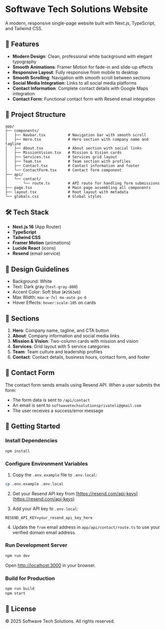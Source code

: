 # Softwave Tech Solutions Website

A modern, responsive single-page website built with Next.js, TypeScript, and Tailwind CSS.

## 🚀 Features

- **Modern Design**: Clean, professional white background with elegant typography
- **Smooth Animations**: Framer Motion for fade-in and slide-up effects
- **Responsive Layout**: Fully responsive from mobile to desktop
- **Smooth Scrolling**: Navigation with smooth scroll between sections
- **Social Media Integration**: Links to all social media platforms
- **Contact Information**: Complete contact details with Google Maps integration
- **Contact Form**: Functional contact form with Resend email integration

## 📁 Project Structure

```
app/
├── components/
│   ├── Navbar.tsx          # Navigation bar with smooth scroll
│   ├── Hero.tsx            # Hero section with company name and tagline
│   ├── About.tsx           # About section with social links
│   ├── MissionVision.tsx   # Mission & Vision cards
│   ├── Services.tsx        # Services grid layout
│   ├── Team.tsx            # Team section with profiles
│   ├── Contact.tsx         # Contact information and footer
│   └── ContactForm.tsx     # Contact form component
├── api/
│   └── contact/
│       └── route.ts        # API route for handling form submissions
├── page.tsx                # Main page assembling all components
├── layout.tsx              # Root layout with metadata
└── globals.css             # Global styles
```

## 🛠️ Tech Stack

- **Next.js 16** (App Router)
- **TypeScript**
- **Tailwind CSS**
- **Framer Motion** (animations)
- **Lucide React** (icons)
- **Resend** (email service)

## 🎨 Design Guidelines

- Background: White
- Text: Dark gray (`text-gray-800`)
- Accent Color: Soft blue (`#2563eb`)
- Max Width: `max-w-7xl mx-auto px-6`
- Hover Effects: `hover:scale-105` on cards

## 📄 Sections

1. **Hero**: Company name, tagline, and CTA button
2. **About**: Company information and social media links
3. **Mission & Vision**: Two-column cards with mission and vision
4. **Services**: Grid layout with 5 service categories
5. **Team**: Team culture and leadership profiles
6. **Contact**: Contact details, business hours, contact form, and footer

## 📧 Contact Form

The contact form sends emails using Resend API. When a user submits the form:
- The form data is sent to `/api/contact`
- An email is sent to `softwavetechsolutionsprivateli@gmail.com`
- The user receives a success/error message

## 🚀 Getting Started

### Install Dependencies

```bash
npm install
```

### Configure Environment Variables

1. Copy the `.env.example` file to `.env.local`:
```bash
cp .env.example .env.local
```

2. Get your Resend API key from [https://resend.com/api-keys](https://resend.com/api-keys)

3. Add your API key to `.env.local`:
```
RESEND_API_KEY=your_resend_api_key_here
```

4. Update the `from` email address in `app/api/contact/route.ts` to use your verified domain email address.

### Run Development Server

```bash
npm run dev
```

Open [http://localhost:3000](http://localhost:3000) in your browser.

### Build for Production

```bash
npm run build
npm start
```

## 📝 License

© 2025 Softwave Tech Solutions. All rights reserved.
